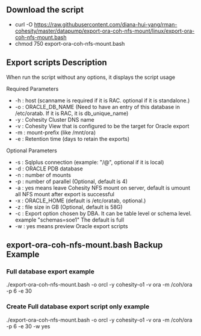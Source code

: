 ## Download the script

- curl -O https://raw.githubusercontent.com/diana-hui-yang/rman-cohesity/master/datapump/export-ora-coh-nfs-mount/linux/export-ora-coh-nfs-mount.bash
- chmod 750 export-ora-coh-nfs-mount.bash

## Export scripts Description
When run the script without any options, it displays the script usage

 Required Parameters
- -h : host (scanname is required if it is RAC. optional if it is standalone.)
- -o : ORACLE_DB_NAME (Need to have an entry of this database in /etc/oratab. If it is RAC, it is db_unique_name)
- -y : Cohesity Cluster DNS name
- -v : Cohesity View that is configured to be the target for Oracle export
- -m : mount-prefix (like /mnt/ora)
- -e : Retention time (days to retain the exports)


 Optional Parameters
- -s : Sqlplus connection (example: \"<dbuser>/<dbpass>@<database connection string>\", optional if it is local)
- -d : ORACLE PDB database
- -n : number of mounts
- -p : number of parallel (Optional, default is 4)
- -a : yes means leave Cohesity NFS mount on server, default is umount all NFS mount after export is successful
- -x : ORACLE_HOME (default is /etc/oratab, optional.)
- -z : file size in GB (Optional, default is 58G)
- -c : Export option chosen by DBA. It can be table level or schema level. example "schemas=soe1" The default is full
- -w : yes means preview Oracle export scripts


## export-ora-coh-nfs-mount.bash Backup Example
### Full database export example
./export-ora-coh-nfs-mount.bash -o orcl -y cohesity-o1 -v ora -m /coh/ora -p 6 -e 30
### Create Full database export script only example
./export-ora-coh-nfs-mount.bash -o orcl -y cohesity-o1 -v ora -m /coh/ora -p 6 -e 30 -w yes


